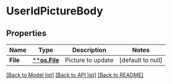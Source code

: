 # UserIdPictureBody

## Properties
Name | Type | Description | Notes
------------ | ------------- | ------------- | -------------
**File** | [****os.File**](*os.File.md) | Picture to update | [default to null]

[[Back to Model list]](../README.md#documentation-for-models) [[Back to API list]](../README.md#documentation-for-api-endpoints) [[Back to README]](../README.md)

